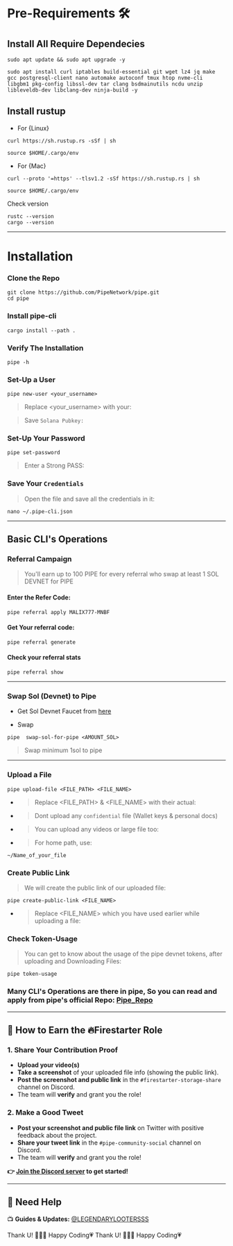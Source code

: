 # Pre-Requirements 🛠

## Install All Require Dependecies


```
sudo apt update && sudo apt upgrade -y
```

```
sudo apt install curl iptables build-essential git wget lz4 jq make gcc postgresql-client nano automake autoconf tmux htop nvme-cli libgbm1 pkg-config libssl-dev tar clang bsdmainutils ncdu unzip libleveldb-dev libclang-dev ninja-build -y
```

## Install rustup

* For {Linux}

```
curl https://sh.rustup.rs -sSf | sh
```

```
source $HOME/.cargo/env
```

* For {Mac}

```
curl --proto '=https' --tlsv1.2 -sSf https://sh.rustup.rs | sh
```

```
source $HOME/.cargo/env
```

Check version

```
rustc --version
cargo --version
```

---

# Installation

### Clone the Repo


```
git clone https://github.com/PipeNetwork/pipe.git
cd pipe
```

### Install pipe-cli

```
cargo install --path .
```

### Verify The Installation

```
pipe -h
```

### Set-Up a User

```
pipe new-user <your_username>
```

>Replace <your_username> with your:

>Save `Solana Pubkey:` 

### Set-Up Your Password

```
pipe set-password
```

>Enter a Strong PASS:


### Save Your `Credentials`

>Open the file and save all the credentials in it:

```
nano ~/.pipe-cli.json
```

---

## Basic CLI's Operations

### Referral Campaign

>You'll earn up to 100 PIPE for every referral who swap at least 1 SOL DEVNET for PIPE


#### Enter the Refer Code:

```
pipe referral apply MALIX777-MNBF
```

#### Get Your referral code:

```
pipe referral generate
```

#### Check your referral stats

```
pipe referral show
```

---

### Swap Sol (Devnet) to Pipe

* Get Sol Devnet Faucet from [here](https://faucet.solana.com/)

* Swap

```
pipe  swap-sol-for-pipe <AMOUNT_SOL>
```

>Swap minimum 1sol to pipe

---


### Upload a File

```
pipe upload-file <FILE_PATH> <FILE_NAME>
```

* >Replace <FILE_PATH> & <FILE_NAME> with their actual: 

* >Dont upload any `confidential` file (Wallet keys & personal docs)

* >You can upload any videos or large file too:

* >For home path, use: 

```
~/Name_of_your_file
```

### Create Public Link

>We will create the public link of our uploaded file: 

```
pipe create-public-link <FILE_NAME>
```

* >Replace <FILE_NAME> which you have used earlier while uploading a file:


### Check Token-Usage

>You can get to know about the usage of the pipe devnet tokens, after uploading and Downloading Files:
```
pipe token-usage
```


### Many CLI's Operations are there in pipe, So you can read and apply from pipe's official Repo: [Pipe_Repo](https://github.com/PipeNetwork/pipe)

---

## 🎯 How to Earn the 🔥Firestarter Role

### 1. Share Your Contribution Proof
- **Upload your video(s)**
- **Take a screenshot** of your uploaded file info (showing the public link).
- **Post the screenshot and public link** in the `#firestarter-storage-share` channel on Discord.
- The team will **verify** and grant you the role!

### 2. Make a Good Tweet
- **Post your screenshot and public file link** on Twitter with positive feedback about the project.
- **Share your tweet link** in the `#pipe-community-social` channel on Discord.
- The team will **verify** and grant you the role!

**👉 [Join the Discord server](https://discord.gg/bEJ3YCHm) to get started!**

---


## 🤖 Need Help

 📺 **Guides & Updates:** [@LEGENDARYLOOTERSSS](https://t.me/LEGENDARYLOOTERSSS)

Thank U! 👨🏻‍💻    Happy Coding💗
Thank U! 👨🏻‍💻    Happy Coding💗

</pre>
